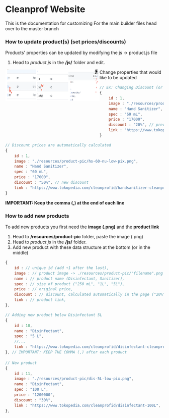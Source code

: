 
# Cleanprof Website

This is the documentation for customizing
For the main builder files head over to the master branch

### How to update product(s) (set prices/discounts)
Products' properties can be updated by modifying the js -> product.js file

1. Head to *product.js* in the **/js/** folder and edit.

<img align="left" width="100" height="100" src="https://github.com/cleanprof/cleanprof/blob/gh-pages/github/edit-product-1.png">
<img align="left" width="100" height="100" src="https://github.com/cleanprof/cleanprof/blob/gh-pages/github/edit-product-2.png">
<img align="left" width="100" height="100" src="https://github.com/cleanprof/cleanprof/blob/gh-pages/github/edit-product-3.png">

2. Change properties that would like to be updated
```javascript
// Ex: Changing Discount (or any other property)
{
    id : 1,
    image : "./resources/product-pic/hs-60-nu-low-pix.png",
    name : "Hand Sanitizer",
    spec : "60 mL",
    price : "17000",
    discount : "20%", // previous discount
    link : "https://www.tokopedia.com/cleanprofid/handsanitizer-cleanprof-60ml",
}
```
```javascript
// Discount prices are automatically calculated
{
    id : 1,
    image : "./resources/product-pic/hs-60-nu-low-pix.png",
    name : "Hand Sanitizer",
    spec : "60 mL",
    price : "17000", 
    discount : "50%", // new discount
    link : "https://www.tokopedia.com/cleanprofid/handsanitizer-cleanprof-60ml",
}
```
**IMPORTANT: Keep the comma (,) at the end of each line**

### How to add new products
To add new products you first need the **image (.png)** and the **product link** 

1. Head to **/resources/product-pic** folder, paste the image (.png)
2. Head to *product.js* in the **/js/** folder.
3. Add new product with these data structure at the bottom (or in the middle)
```javascript
{
    id : // unique id (add +1 after the last),
    image : // product image -> ./resources/product-pic/"filename".png
    name : // product name (Disinfectant, Sanitizer),
    spec : // size of product ("250 mL", "1L", "5L"),
    price : // original price,
    discount : // discount, calculated automatically in the page ("20%", "50%")
    link : // product link,
},
```

```javascript
// Adding new product below Disinfectant 5L
{
    id : 10,
    name : "Disinfectant",
    spec : "5 L",
    //...
    link : "https://www.tokopedia.com/cleanprofid/disinfectant-cleanprof-5l",
}, // IMPORTANT: KEEP THE COMMA (,) after each product

// New product
{
    id : 11,
    image : "./resources/product-pic/dis-5L-low-pix.png",
    name : "Disinfectant",
    spec : "100 L",
    price : "1200000",
    discount : "30%",
    link : "https://www.tokopedia.com/cleanprofid/disinfectant-100L",
},


```




